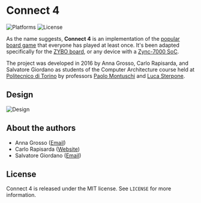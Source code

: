 # Connect 4
![Platforms](https://img.shields.io/badge/platform-Zync--7000-lightgrey.svg) ![License](https://img.shields.io/badge/license-MIT-blue.svg)

As the name suggests, **Connect 4** is an implementation of the [popular board game](https://en.wikipedia.org/wiki/Connect_Four) that everyone has played at least once. It's been adapted specifically for the [ZYBO board](https://reference.digilentinc.com/reference/programmable-logic/zybo/start), or any device with a [Zync-7000 SoC](http://www.xilinx.com/products/silicon-devices/soc/zynq-7000.html).

The project was developed in 2016 by Anna Grosso, Carlo Rapisarda, and Salvatore Giordano as students of the Computer Architecture course held at [Politecnico di Torino](http://www.polito.it/index.php?lang=en) by professors [Paolo Montuschi](http://staff.polito.it/paolo.montuschi/) and [Luca Sterpone](http://www.dauin.polito.it/personale/scheda/(nominativo)/luca.sterpone).

## Design

![Design](http://i.imgur.com/6HOv8EV.png)

## About the authors
- Anna Grosso ([Email](mailto:s213448@studenti.polito.it))
- Carlo Rapisarda ([Website](http://carlorapisarda.me))
- Salvatore Giordano ([Email](mailto:s212077@studenti.polito.it))

## License

Connect 4 is released under the MIT license. See `LICENSE` for more information.
